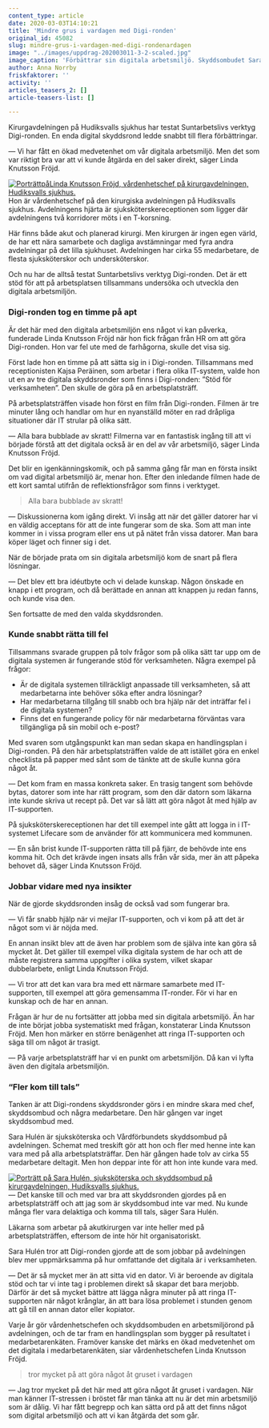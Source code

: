 ```yaml
---
content_type: article
date: 2020-03-03T14:10:21
title: 'Mindre grus i vardagen med Digi-ronden'
original_id: 45082
slug: mindre-grus-i-vardagen-med-digi-rondenardagen
image: "../images/uppdrag-202003011-3-2-scaled.jpg"
image_caption: 'Förbättrar sin digitala arbetsmiljö. Skyddsombudet Sara Hulén och vårdenhetschefen Linda Knutsson Fröjd jobbar på kirurgavdelningen på Hudiksvalls sjukhus där de gjort en digital skyddsrond för första gången.'
author: Anna Norrby
friskfaktorer: ''
activity: ''
articles_teasers_2: []
article-teasers-list: []

---
```


[](https://www.suntarbetsliv.se/wp-content/uploads/2020/02/200x220-hudiksvall-linda-knutsson-foto-mats-andersson.jpg)

Kirurgavdelningen på Hudiksvalls sjukhus har testat Suntarbetslivs verktyg Digi-ronden. En enda digital skyddsrond ledde snabbt till flera förbättringar.

— Vi har fått en ökad medvetenhet om vår digitala arbetsmiljö. Men det som var riktigt bra var att vi kunde åtgärda en del saker direkt, säger Linda Knutsson Fröjd.

[![PorträttpåLinda Knutsson Fröjd, vårdenhetschef på kirurgavdelningen, Hudiksvalls sjukhus.](https://www.suntarbetsliv.se/wp-content/uploads/2020/02/200x220-hudiksvall-linda-knutsson-foto-mats-andersson.jpg)](https://www.suntarbetsliv.se/wp-content/uploads/2020/02/200x220-hudiksvall-linda-knutsson-foto-mats-andersson.jpg)Hon är vårdenhetschef på den kirurgiska avdelningen på Hudiksvalls sjukhus. Avdelningens hjärta är sjuksköterskereceptionen som ligger där avdelningens två korridorer möts i en T-korsning.

Här finns både akut och planerad kirurgi. Men kirurgen är ingen egen värld, de har ett nära samarbete och dagliga avstämningar med fyra andra avdelningar på det lilla sjukhuset. Avdelningen har cirka 55 medarbetare, de flesta sjuksköterskor och undersköterskor.

Och nu har de alltså testat Suntarbetslivs verktyg Digi-ronden. Det är ett stöd för att på arbetsplatsen tillsammans undersöka och utveckla den digitala arbetsmiljön.

### Digi-ronden tog en timme på apt

Är det här med den digitala arbetsmiljön ens något vi kan påverka, funderade Linda Knutsson Fröjd när hon fick frågan från HR om att göra Digi-ronden. Hon var fel ute med de farhågorna, skulle det visa sig.

Först lade hon en timme på att sätta sig in i Digi-ronden. Tillsammans med receptionisten Kajsa Peräinen, som arbetar i flera olika IT-system, valde hon ut en av tre digitala skyddsronder som finns i Digi-ronden: ”Stöd för verksamheten”. Den skulle de göra på en arbetsplatsträff.

På arbetsplatsträffen visade hon först en film från Digi-ronden. Filmen är tre minuter lång och handlar om hur en nyanställd möter en rad dråpliga situationer där IT strular på olika sätt.

— Alla bara bubblade av skratt! Filmerna var en fantastisk ingång till att vi började förstå att det digitala också är en del av vår arbetsmiljö, säger Linda Knutsson Fröjd.

Det blir en igenkänningskomik, och på samma gång får man en första insikt om vad digital arbetsmiljö är, menar hon. Efter den inledande filmen hade de ett kort samtal utifrån de reflektionsfrågor som finns i verktyget.

> Alla bara bubblade av skratt!

— Diskussionerna kom igång direkt. Vi insåg att när det gäller datorer har vi en väldig acceptans för att de inte fungerar som de ska. Som att man inte kommer in i vissa program eller ens ut på nätet från vissa datorer. Man bara köper läget och finner sig i det.

När de började prata om sin digitala arbetsmiljö kom de snart på flera lösningar.

— Det blev ett bra idéutbyte och vi delade kunskap. Någon önskade en knapp i ett program, och då berättade en annan att knappen ju redan fanns, och kunde visa den.

Sen fortsatte de med den valda skyddsronden.

### Kunde snabbt rätta till fel

Tillsammans svarade gruppen på tolv frågor som på olika sätt tar upp om de digitala systemen är fungerande stöd för verksamheten. Några exempel på frågor:

*   Är de digitala systemen tillräckligt anpassade till verksamheten, så att medarbetarna inte behöver söka efter andra lösningar?
*   Har medarbetarna tillgång till snabb och bra hjälp när det inträffar fel i de digitala systemen?
*   Finns det en fungerande policy för när medarbetarna förväntas vara tillgängliga på sin mobil och e-post?

Med svaren som utgångspunkt kan man sedan skapa en handlingsplan i Digi-ronden. På den här arbetsplatsträffen valde de att istället göra en enkel checklista på papper med sånt som de tänkte att de skulle kunna göra något åt.

— Det kom fram en massa konkreta saker. En trasig tangent som behövde bytas, datorer som inte har rätt program, som den där datorn som läkarna inte kunde skriva ut recept på. Det var så lätt att göra något åt med hjälp av IT-supporten.

På sjuksköterskereceptionen har det till exempel inte gått att logga in i IT-systemet Lifecare som de använder för att kommunicera med kommunen.

— En sån brist kunde IT-supporten rätta till på fjärr, de behövde inte ens komma hit. Och det krävde ingen insats alls från vår sida, mer än att påpeka behovet då, säger Linda Knutsson Fröjd.

### Jobbar vidare med nya insikter

När de gjorde skyddsronden insåg de också vad som fungerar bra.

— Vi får snabb hjälp när vi mejlar IT-supporten, och vi kom på att det är något som vi är nöjda med.

En annan insikt blev att de även har problem som de själva inte kan göra så mycket åt. Det gäller till exempel vilka digitala system de har och att de måste registrera samma uppgifter i olika system, vilket skapar dubbelarbete, enligt Linda Knutsson Fröjd.

— Vi tror att det kan vara bra med ett närmare samarbete med IT-supporten, till exempel att göra gemensamma IT-ronder. För vi har en kunskap och de har en annan.

Frågan är hur de nu fortsätter att jobba med sin digitala arbetsmiljö. Än har de inte börjat jobba systematiskt med frågan, konstaterar Linda Knutsson Fröjd. Men hon märker en större benägenhet att ringa IT-supporten och säga till om något är trasigt.

— På varje arbetsplatsträff har vi en punkt om arbetsmiljön. Då kan vi lyfta även den digitala arbetsmiljön.

### “Fler kom till tals”

Tanken är att Digi-rondens skyddsronder görs i en mindre skara med chef, skyddsombud och några medarbetare. Den här gången var inget skyddsombud med.

Sara Hulén är sjuksköterska och Vårdförbundets skyddsombud på avdelningen. Schemat med treskift gör att hon och fler med henne inte kan vara med på alla arbetsplatsträffar. Den här gången hade tolv av cirka 55 medarbetare deltagit. Men hon deppar inte för att hon inte kunde vara med.

[![Porträtt på Sara Hulén, sjuksköterska och skyddsombud på kirurgavdelningen, Hudiksvalls sjukhus.](https://www.suntarbetsliv.se/wp-content/uploads/2020/02/200x220-hudiksvall-sara-hulen-foto-mats-andersson.jpg)](https://www.suntarbetsliv.se/wp-content/uploads/2020/02/200x220-hudiksvall-sara-hulen-foto-mats-andersson.jpg)— Det kanske till och med var bra att skyddsronden gjordes på en arbetsplatsträff och att jag som är skyddsombud inte var med. Nu kunde många fler vara delaktiga och komma till tals, säger Sara Hulén.

Läkarna som arbetar på akutkirurgen var inte heller med på arbetsplatsträffen, eftersom de inte hör hit organisatoriskt.

Sara Hulén tror att Digi-ronden gjorde att de som jobbar på avdelningen blev mer uppmärksamma på hur omfattande det digitala är i verksamheten.

— Det är så mycket mer än att sitta vid en dator. Vi är beroende av digitala stöd och tar vi inte tag i problemen direkt så skapar det bara merjobb. Därför är det så mycket bättre att lägga några minuter på att ringa IT-supporten när något krånglar, än att bara lösa problemet i stunden genom att gå till en annan dator eller kopiator.

Varje år gör vårdenhetschefen och skyddsombuden en arbetsmiljörond på avdelningen, och de tar fram en handlingsplan som bygger på resultatet i medarbetarenkäten. Framöver kanske det märks en ökad medvetenhet om det digitala i medarbetarenkäten, siar vårdenhetschefen Linda Knutsson Fröjd.

> tror mycket på att göra något åt gruset i vardagen

— Jag tror mycket på det här med att göra något åt gruset i vardagen. När man känner IT-stressen i bröstet får man tänka att nu är det min arbetsmiljö som är dålig. Vi har fått begrepp och kan sätta ord på att det finns något som digital arbetsmiljö och att vi kan åtgärda det som går.

